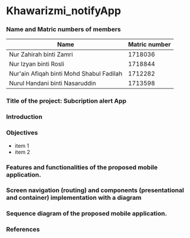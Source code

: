 # Khawarizmi_notifyApp
### Name and Matric numbers of members
    
Name         | Matric number
------------ | -------------
Nur Zahirah binti Zamri | 1718036
Nur Izyan binti Rosli | 1718844
Nur'ain Afiqah binti Mohd Shabul Fadilah | 1712282
Nurul Handani binti Nasaruddin | 1713598

### Title of the project: Subcription alert App
### Introduction
  <p></p>
  
### Objectives
   * item 1
   * item 2
    
### Features and functionalities of the proposed mobile application.
  <p></p>
  
### Screen navigation (routing) and components (presentational and container) implementation with a diagram
  <p></p>
  
### Sequence diagram of the proposed mobile application.
  <p></p>
  
### References
  <p></p>
